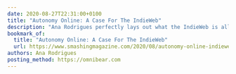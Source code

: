 ```yaml
---
date: 2020-08-27T22:31:00+0100
title: "Autonomy Online: A Case For The IndieWeb"
description: "Ana Rodrigues perfectly lays out what the IndieWeb is all about, along with the why’s and how’s of getting involved!"
bookmark_of:
  title: "Autonomy Online: A Case For The IndieWeb"
  url: https://www.smashingmagazine.com/2020/08/autonomy-online-indieweb/
authors: Ana Rodrigues
posting_method: https://omnibear.com
---
```

